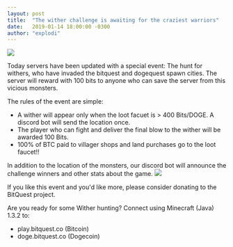 ```yaml
---
layout: post
title:  "The wither challenge is awaiting for the craziest warriors"
date:   2019-01-14 18:00:00 -0300
author: "explodi"
---
```

<img src="/images/blog/wither.png"/>

Today servers have been updated with a special event: The hunt for withers, who have invaded the bitquest and dogequest spawn cities. The server will reward with 100 bits to anyone who can save the server from this vicious monsters.

The rules of the event are simple:

* A wither will appear only when the loot facuet is > 400 Bits/DOGE. A discord bot will send the location once.
* The player who can fight and deliver the final blow to the wither will be awarded 100 Bits.
* 100% of BTC paid to villager shops and land purchases go to the loot faucet!!

In addition to the location of the monsters, our discord bot will announce the challenge winners and other stats about the game.
<img src="/images/blog/discord-bot.png"/>

If you like this event and you'd like more, please consider donating to the BitQuest project.

Are you ready for some Wither hunting? Connect using Minecraft (Java) 1.3.2 to:

* play.bitquest.co (Bitcoin)
* doge.bitquest.co (Dogecoin)